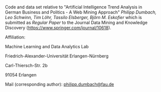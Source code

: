 Code and data set relative to "Artificial Intelligence Trend Analysis in German Business and Politics - A Web Mining Approach" *Philipp Dumbach, Leo Schwinn, Tim Löhr, Tassilo Elsberger, Björn M. Eskofier* which is submitted as *Regular Paper* to the Journal Data Mining and Knowledge Discovery (https://www.springer.com/journal/10618).

Affiliation:

Machine Learning and Data Analytics Lab

Friedrich-Alexander-Universität Erlangen-Nürnberg

Carl-Thiersch-Str. 2b

91054 Erlangen

Mail (corresponding author): philipp.dumbach@fau.de
